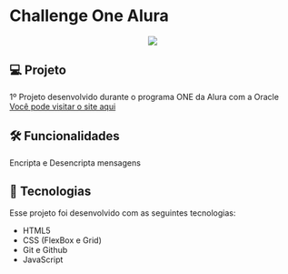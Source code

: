 # Challenge One Alura
<!-- Projeto quase pronto alguns problemas:

1 - Repetição de códigos excessiva
2 - Alguns posicionamentos 
3 - Após estudar Flexbox e Grid irei atualizar oque for necessário
4 - Preciso nomear melhor os ID's e as variáveis
5 - Estrutura do HTML pode ser melhorada!
6 - Responsividade pode ser melhorada -->

<div align="center"><img src="https://user-images.githubusercontent.com/112831085/233794361-50e8a617-aa38-4175-a093-76519fc7778c.png"></div>

## 💻 Projeto 
1º Projeto desenvolvido durante o programa ONE da Alura com a Oracle
[Você pode visitar o site aqui](valentepg.github.io/challenge-one-alura)

## 🛠️ Funcionalidades
Encripta e Desencripta mensagens 

## 🚀 Tecnologias 
Esse projeto foi desenvolvido com as seguintes tecnologias:

- HTML5
- CSS (FlexBox e Grid)
- Git e Github
- JavaScript
